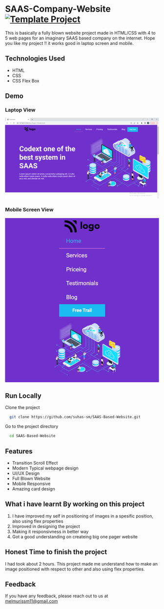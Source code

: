 # SAAS-Company-Website [![Template Project](https://img.shields.io/badge/Technologies%20-HTML%2FCSS-brightgreen)](http://www.gnu.org/licenses/agpl-3.0)

This is basically a fully blown website project made in HTML/CSS with 4 to 5 web pages for an imaginary SAAS based company on the internet.
Hope you like my project !! it works good in laptop screen and mobile.

## Technologies Used
  - HTML
  - CSS
  - CSS Flex Box

## Demo
### Laptop View
![page-img](./images/page_img_1.PNG)

### Mobile Screen View
![responsive_screen-1](./images/responsive_1.PNG)

## Run Locally

Clone the project

```bash
  git clone https://github.com/suhas-sm/SAAS-Based-Website.git
```

Go to the project directory

```bash
  cd SAAS-Based-Website
```
## Features

- Transition Scroll Effect
- Modern Typical webpage design
- UI/UX Design
- Full Blown Website
- Mobile Responsive
- Amazing card design

## What i have learnt By working on this project
1. I have improved my self in positioning of images in a spesific position, also using flex properties
2. Improved in designing the project
3. Making it responsivness in better way
4. Got a good understanding on createing big one pager website

## Honest Time to finish the project

I had took about 2 hours. This project made me understand how to make an image positioned with respect to other and also using flex properties.

## Feedback

If you have any feedback, please reach out to us at melmurissm11@gmail.com
